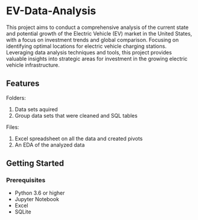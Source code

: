 # EV-Data-Analysis
This project aims to conduct a comprehensive analysis of the current state and potential growth of the Electric Vehicle (EV) market in the United States, with a focus on investment trends and global comparison. 
Focusing on identifying optimal locations for electric vehicle charging stations. Leveraging data analysis techniques and tools, this project provides valuable insights into strategic areas for investment in the growing electric vehicle infrastructure.

## Features
Folders: 
1. Data sets aquired
2. Group data sets that were cleaned and SQL tables

Files:
1. Excel spreadsheet on all the data and created pivots
2. An EDA of the analyzed data

## Getting Started
### Prerequisites
- Python 3.6 or higher
- Jupyter Notebook
- Excel
- SQLite
